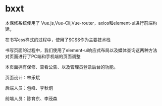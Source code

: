 # bxxt

本保修系统使用了 Vue.js,Vue-Cli,Vue-router，axios和element-ui进行前端构建。

在书写css样式的过程中，使用了SCSS作为主要技术栈

书写页面的过程中，我们使用了element-ui响应式布局以及媒体查询这两种方法对页面进行了PC端和手机端的页面调整

本页面拥有保修、查看公告、以及管理员登录后台的功能。

页面设计：林乐斌

后端人员：包峰、李秋炯

前端人员：陈育东、李茂森
